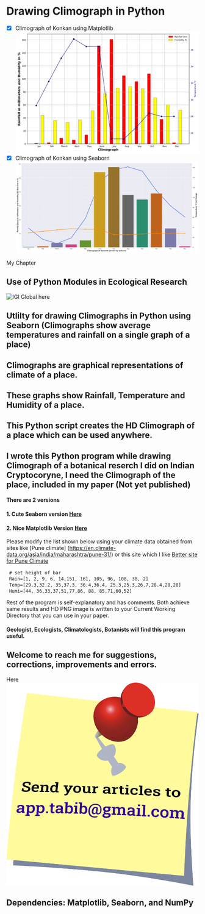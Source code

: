 # Drawing Climograph in Python
- [X] Climograph of Konkan using Matplotlib![Climograph of Konkan](https://github.com/kephalian/Climograph_in_Python/blob/main/Climatograph_chiplun.png)
- [X] Climograph of Konkan using Seaborn![Climograph of Konkan](https://github.com/kephalian/Climograph_in_Python/blob/main/Climatograph_chiplun3.png)

My Chapter 
## Use of Python Modules in Ecological Research
![IGI Global here](https://www.igi-global.com/chapter/use-of-python-modules-in-ecological-research/327260)
## Utlilty for drawing Climographs in Python using Seaborn (Climographs show average temperatures and rainfall on a single graph of a place)
## Climographs are graphical representations of  climate of a place.
## These graphs show Rainfall, Temperature and Humidity of a place.
## This Python script creates the HD Climograph of a place which can be used anywhere.
## I wrote this Python program while drawing Climograph of a botanical reserch I did on Indian Cryptocoryne, I need the Climograph of the place, included in my paper (Not yet published)
#### There are 2 versions
#### 1. Cute Seaborn version [Here](https://github.com/kephalian/Climograph_in_Python/blob/main/Climograph_multiple%20bar%20plot%20with%20seaborn.py)
#### 2. Nice Matplotlib Version [Here](https://github.com/kephalian/Climograph_in_Python/blob/main/climograph_pure_matplot_lib.py)
Please modify the list shown below using your climate data obtained from sites like [Pune climate] (https://en.climate-data.org/asia/india/maharashtra/pune-31/) or this site which I like [Better site for Pune Climate](https://www.weather-atlas.com/en/india/pune-climate)
```
 # set height of bar
 Rain=[1, 2, 9, 6, 14,151, 161, 105, 96, 108, 38, 2]
 Temp=[29.3,32.2, 35,37.3, 36.4,36.4, 25.3,25.3,26.7,28.4,28,28]
 Humi=[44, 36,33,37,51,77,86, 88, 85,71,60,52]
```
Rest of the program is self-explanatory and has comments.
Both achieve same results and HD PNG image is written to your Current Working Directory that you can use in your paper.
#### Geologist, Ecologists, Climatologists, Botanists will find this program useful.
## Welcome to reach me for suggestions, corrections, improvements and errors.
Here ![Reach me here](https://github.com/kephalian/Climograph_in_Python/blob/main/note-42883_fill.png)
## Dependencies: Matplotlib, Seaborn, and NumPy
